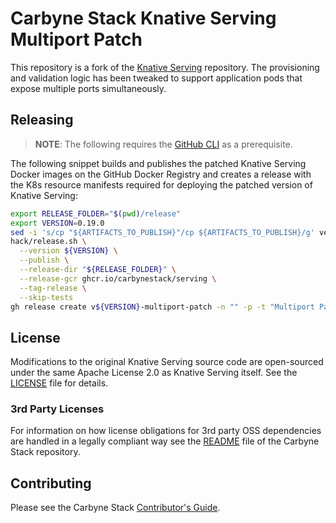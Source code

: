 # Carbyne Stack Knative Serving Multiport Patch

This repository is a fork of the [Knative Serving](https://github.com/knative/serving) 
repository. The provisioning and validation logic has been tweaked to support 
application pods that expose multiple ports simultaneously.

## Releasing

> **NOTE**: The following requires the [GitHub CLI](https://cli.github.com/) as
> a prerequisite.

The following snippet builds and publishes the patched Knative Serving Docker 
images on the GitHub Docker Registry and creates a release with the K8s resource 
manifests required for deploying the patched version of Knative Serving: 

~~~bash
export RELEASE_FOLDER="$(pwd)/release"
export VERSION=0.19.0
sed -i 's/cp "${ARTIFACTS_TO_PUBLISH}"/cp ${ARTIFACTS_TO_PUBLISH}/g' vendor/knative.dev/hack/release.sh
hack/release.sh \
  --version ${VERSION} \
  --publish \
  --release-dir "${RELEASE_FOLDER}" \
  --release-gcr ghcr.io/carbynestack/serving \
  --tag-release \
  --skip-tests
gh release create v${VERSION}-multiport-patch -n "" -p -t "Multiport Patch v${VERSION}" -R carbynestack/serving ${RELEASE_FOLDER}/*.yaml
~~~

## License

Modifications to the original Knative Serving source code are open-sourced under 
the same Apache License 2.0 as Knative Serving itself. See the [LICENSE](LICENSE) 
file for details.

### 3rd Party Licenses

For information on how license obligations for 3rd party OSS dependencies are
handled in a legally compliant way see the
[README](https://github.com/carbynestack/carbynestack) file of the Carbyne Stack
repository.

## Contributing

Please see the Carbyne Stack
[Contributor's Guide](https://github.com/carbynestack/carbynestack/blob/master/CONTRIBUTING.md).